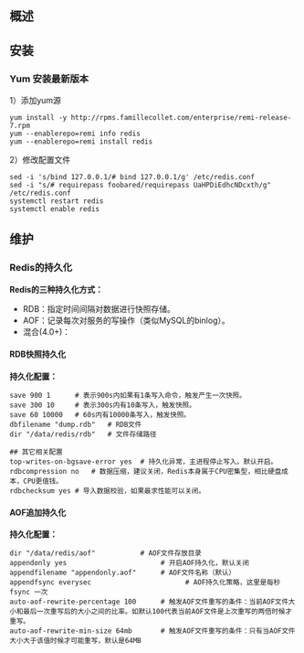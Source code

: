 

## 概述


## 安装
### Yum 安装最新版本
1）添加yum源
```shell
yum install -y http://rpms.famillecollet.com/enterprise/remi-release-7.rpm
yum --enablerepo=remi info redis
yum --enablerepo=remi install redis
```
2）修改配置文件
```shell
sed -i 's/bind 127.0.0.1/# bind 127.0.0.1/g' /etc/redis.conf
sed -i "s/# requirepass foobared/requirepass UaHPDiEdhcNDcxth/g" /etc/redis.conf
systemctl restart redis
systemctl enable redis
```


## 维护

### Redis的持久化
**Redis的三种持久化方式：**
- RDB：指定时间间隔对数据进行快照存储。
- AOF：记录每次对服务的写操作（类似MySQL的binlog）。
- 混合(4.0+)：

#### RDB快照持久化

**持久化配置：**
```shell
save 900 1      # 表示900s内如果有1条写入命令，触发产生一次快照。
save 300 10     # 表示300s内有10条写入，触发快照。
save 60 10000   # 60s内有10000条写入，触发快照。
dbfilename "dump.rdb"   # RDB文件
dir "/data/redis/rdb"   # 文件存储路径

## 其它相关配置
top-writes-on-bgsave-error yes  # 持久化异常，主进程停止写入。默认开启。
rdbcompression no   # 数据压缩，建议关闭，Redis本身属于CPU密集型，相比硬盘成本，CPU更值钱。
rdbchecksum yes # 导入数据校验，如果最求性能可以关闭。

```


#### AOF追加持久化

**持久化配置：**
```shell
dir "/data/redis/aof"           # AOF文件存放目录
appendonly yes                       # 开启AOF持久化，默认关闭
appendfilename "appendonly.aof"      # AOF文件名称（默认）
appendfsync everysec                       # AOF持久化策略，这里是每秒 fsync 一次
auto-aof-rewrite-percentage 100      # 触发AOF文件重写的条件：当前AOF文件大小和最后一次重写后的大小之间的比率。如默认100代表当前AOF文件是上次重写的两倍时候才重写。
auto-aof-rewrite-min-size 64mb       # 触发AOF文件重写的条件：只有当AOF文件大小大于该值时候才可能重写，默认是64MB

```




